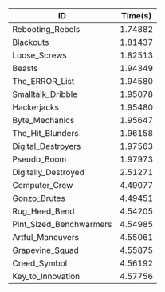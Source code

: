 |ID|Time(s)|
|-|-|
|Rebooting_Rebels|1.74882|
|Blackouts|1.81437|
|Loose_Screws|1.82513|
|Beasts|1.94349|
|The_ERROR_List|1.94580|
|Smalltalk_Dribble|1.95078|
|Hackerjacks|1.95480|
|Byte_Mechanics|1.95647|
|The_Hit_Blunders|1.96158|
|Digital_Destroyers|1.97563|
|Pseudo_Boom|1.97973|
|Digitally_Destroyed|2.51271|
|Computer_Crew|4.49077|
|Gonzo_Brutes|4.49451|
|Rug_Heed_Bend|4.54205|
|Pint_Sized_Benchwarmers|4.54985|
|Artful_Maneuvers|4.55061|
|Grapevine_Squad|4.55875|
|Creed_Symbol|4.56192|
|Key_to_Innovation|4.57756|
